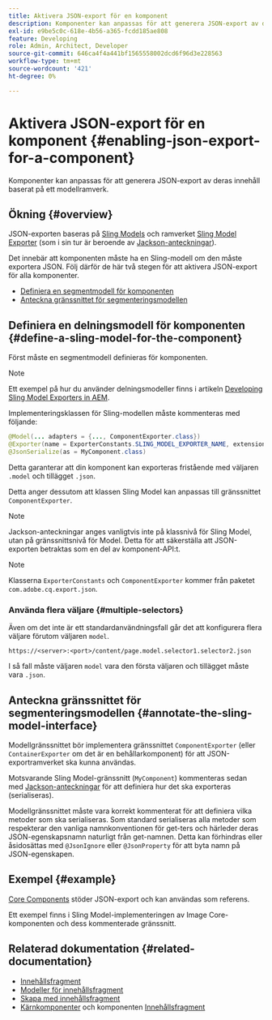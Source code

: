 ```yaml
---
title: Aktivera JSON-export för en komponent
description: Komponenter kan anpassas för att generera JSON-export av deras innehåll baserat på ett modellramverk.
exl-id: e9be5c0c-618e-4b56-a365-fcdd185ae808
feature: Developing
role: Admin, Architect, Developer
source-git-commit: 646ca4f4a441bf1565558002dcd6f96d3e228563
workflow-type: tm+mt
source-wordcount: '421'
ht-degree: 0%

---
```


# Aktivera JSON-export för en komponent {#enabling-json-export-for-a-component}

Komponenter kan anpassas för att generera JSON-export av deras innehåll baserat på ett modellramverk.

## Ökning {#overview}

JSON-exporten baseras på [Sling Models](https://sling.apache.org/documentation/bundles/models.html) och ramverket [Sling Model Exporter](https://sling.apache.org/documentation/bundles/models.html#exporter-framework-since-130) (som i sin tur är beroende av [Jackson-anteckningar](https://github.com/FasterXML/jackson-annotations/wiki/Jackson-Annotations)).

Det innebär att komponenten måste ha en Sling-modell om den måste exportera JSON. Följ därför de här två stegen för att aktivera JSON-export för alla komponenter.

* [Definiera en segmentmodell för komponenten](#define-a-sling-model-for-the-component)
* [Anteckna gränssnittet för segmenteringsmodellen](#annotate-the-sling-model-interface)

## Definiera en delningsmodell för komponenten {#define-a-sling-model-for-the-component}

Först måste en segmentmodell definieras för komponenten.

>[!NOTE]
>
>Ett exempel på hur du använder delningsmodeller finns i artikeln [Developing Sling Model Exporters in AEM](https://experienceleague.adobe.com/docs/experience-manager-learn/foundation/development/develop-sling-model-exporter.html).

Implementeringsklassen för Sling-modellen måste kommenteras med följande:

```java
@Model(... adapters = {..., ComponentExporter.class})
@Exporter(name = ExporterConstants.SLING_MODEL_EXPORTER_NAME, extensions = ExporterConstants.SLING_MODEL_EXTENSION)
@JsonSerialize(as = MyComponent.class)
```

Detta garanterar att din komponent kan exporteras fristående med väljaren `.model` och tillägget `.json`.

Detta anger dessutom att klassen Sling Model kan anpassas till gränssnittet `ComponentExporter`.

>[!NOTE]
>
>Jackson-anteckningar anges vanligtvis inte på klassnivå för Sling Model, utan på gränssnittsnivå för Model. Detta för att säkerställa att JSON-exporten betraktas som en del av komponent-API:t.

>[!NOTE]
>
>Klasserna `ExporterConstants` och `ComponentExporter` kommer från paketet `com.adobe.cq.export.json`.

### Använda flera väljare {#multiple-selectors}

Även om det inte är ett standardanvändningsfall går det att konfigurera flera väljare förutom väljaren `model`.

```
https://<server>:<port>/content/page.model.selector1.selector2.json
```

I så fall måste väljaren `model` vara den första väljaren och tillägget måste vara `.json`.

## Anteckna gränssnittet för segmenteringsmodellen {#annotate-the-sling-model-interface}

Modellgränssnittet bör implementera gränssnittet `ComponentExporter` (eller `ContainerExporter` om det är en behållarkomponent) för att JSON-exportramverket ska kunna användas.

Motsvarande Sling Model-gränssnitt (`MyComponent`) kommenteras sedan med [Jackson-anteckningar](https://github.com/FasterXML/jackson-annotations/wiki/Jackson-Annotations) för att definiera hur det ska exporteras (serialiseras).

Modellgränssnittet måste vara korrekt kommenterat för att definiera vilka metoder som ska serialiseras. Som standard serialiseras alla metoder som respekterar den vanliga namnkonventionen för get-ters och härleder deras JSON-egenskapsnamn naturligt från get-namnen. Detta kan förhindras eller åsidosättas med `@JsonIgnore` eller `@JsonProperty` för att byta namn på JSON-egenskapen.

## Exempel {#example}

[Core Components](https://experienceleague.adobe.com/docs/experience-manager-core-components/using/introduction.html) stöder JSON-export och kan användas som referens.

Ett exempel finns i Sling Model-implementeringen av Image Core-komponenten och dess kommenterade gränssnitt.

## Relaterad dokumentation {#related-documentation}

* [Innehållsfragment](/help/sites-cloud/administering/content-fragments/overview.md)
* [Modeller för innehållsfragment](/help/sites-cloud/administering/content-fragments/content-fragment-models.md)
* [Skapa med innehållsfragment](/help/sites-cloud/authoring/fragments/content-fragments.md)
* [Kärnkomponenter](https://experienceleague.adobe.com/docs/experience-manager-core-components/using/introduction.html) och komponenten [Innehållsfragment](https://experienceleague.adobe.com/docs/experience-manager-core-components/using/components/content-fragment-component.html)

